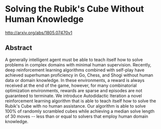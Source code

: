 # Solving the Rubik's Cube Without Human Knowledge
http://arxiv.org/abs/1805.07470v1
## Abstract
A generally intelligent agent must be able to teach itself how to solve problems in complex domains with minimal human supervision. Recently, deep reinforcement learning algorithms combined with self-play have achieved superhuman proficiency in Go, Chess, and Shogi without human data or domain knowledge. In these environments, a reward is always received at the end of the game, however, for many combinatorial optimization environments, rewards are sparse and episodes are not guaranteed to terminate. We introduce Autodidactic Iteration a novel reinforcement learning algorithm that is able to teach itself how to solve the Rubik's Cube with no human assistance. Our algorithm is able to solve 100% of randomly scrambled cubes while achieving a median solve length of 30 moves -- less than or equal to solvers that employ human domain knowledge.